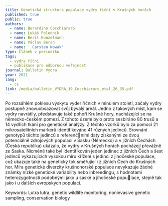 ```yaml
---
title: Genetická struktura populace vydry říční v Krušných horách
published: true
public: true
authors:
  - name: Berardino Cocchiararo
  - name: Lukáš Poledník
  - name: Berit Kunzelmann
  - name: Václav Beran
  - name: ' Carsten Nowak'
type: Článek v periodiku
tags:
  - vydra říční
  - publikace pro odbornou veřejnost
journal: Bulletin Vydra
year: 2021
lang:
  - cs
link: /media/bulletin_VYDRA_19_Cocchiararo_etal_26_35.pdf
---
```

Po rozsáhlém poklesu výskytu vyder říčních v minulém století, začaly vydry postupně znovuobsazovat svůj bývalý areál. Jedno z takových míst, kam se vydry navrátily, představuje také pohoří Krušné hory, nacházející se na německo-českém pomezí. Z tohoto území bylo proto sesbíráno 80 trusů a 14 vydřích tkání pro genetické analýzy. Z těchto vzorků bylo za pomoci 21 mikrosatelitních markerů identifikováno 41 různých jedinců. Srovnání genotypů těchto jedinců s referenčními daty získanými ze dvou potenciálně zdrojových populací v Sasku (Německo) a v jižních Čechách (Česká republika) ukázalo, že vydry v Krušných horách pocházejí převážně ze Saska. Nicméně také byl identifikován jeden jedinec z jižních Čech a šest jedinců vykazujících vysokou míru křížení s jedinci z jihočeské populace, což ukazuje také na genetický tok směřující i z jižních Čech do Krušných hor. Míra genetické diverzity krušnohorské populace nevykazuje žádné známky 
nízké genetické variability nebo inbreedingu, s hodnotami heterozygotnosti podobnými jako u saské a jihočeské populace, stejně tak jako i u dalších evropských populací. 

Keywords: Lutra lutra, genetic wildlife monitoring, noninvasive genetic sampling, conservation biology
